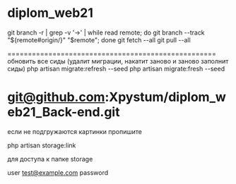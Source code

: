 # diplom_web21
git branch -r | grep -v '\->' | while read remote; do git branch --track "${remote#origin/}" "$remote"; done
git fetch --all
git pull --all

===================================================
обновить все сиды (удалит миграции, накатит заново и заново заполнит сиды)
php artisan migrate:refresh --seed
php artisan migrate:fresh --seed

git@github.com:Xpystum/diplom_web21_Back-end.git
===================================================
если не подгружаются картинки пропишите 

php artisan storage:link 

для доступа к папке storage


user
test@example.com
password